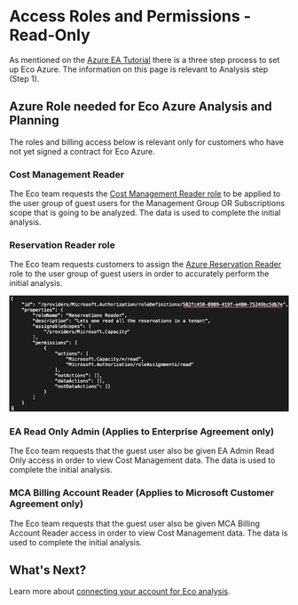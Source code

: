# Access Roles and Permissions - Read-Only

As mentioned on the [Azure EA Tutorial](eco/azure-tutorials/) there is a three step process to set up  Eco Azure. The information on this page is relevant to Analysis step (Step 1).

## Azure Role needed for Eco Azure Analysis and Planning

The roles and billing access below is relevant only for customers who have not yet signed a contract for Eco Azure.

### Cost Management Reader

The Eco team requests the [Cost Management Reader role](https://docs.microsoft.com/en-us/azure/role-based-access-control/built-in-roles#cost-management-reader) to be applied to the user group of guest users for the Management Group OR Subscriptions scope that is going to be analyzed. The data is used to complete the initial analysis.

### Reservation Reader role

The Eco team requests customers to assign the [Azure Reservation Reader](https://docs.microsoft.com/en-us/azure/cost-management-billing/reservations/view-reservations#assign-a-reservation-reader-role-at-the-tenant-level) role to the user group of guest users in order to accurately perform the initial analysis.

<img src="/eco/_media/azure-access-roles-read-only-01.png" />

### EA Read Only Admin (Applies to Enterprise Agreement only)

The Eco team requests that the guest user also be given EA Admin Read Only access in order to view Cost Management data. The data is used to complete the initial analysis.

### MCA Billing Account Reader (Applies to Microsoft Customer Agreement only)

The Eco team requests that the guest user also be given MCA Billing Account Reader access in order to view Cost Management data. The data is used to complete the initial analysis.

## What's Next?

Learn more about [connecting your account for Eco analysis](eco/getting-started/connect-azure-ea-to-eco).
